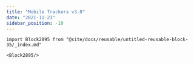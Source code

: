 ```yaml
---
title: "Mobile Trackers v3.0"
date: "2021-11-23"
sidebar_position: -10
---
```


```mdx-code-block
import Block2895 from "@site/docs/reusable/untitled-reusable-block-35/_index.md"

<Block2895/>
```
